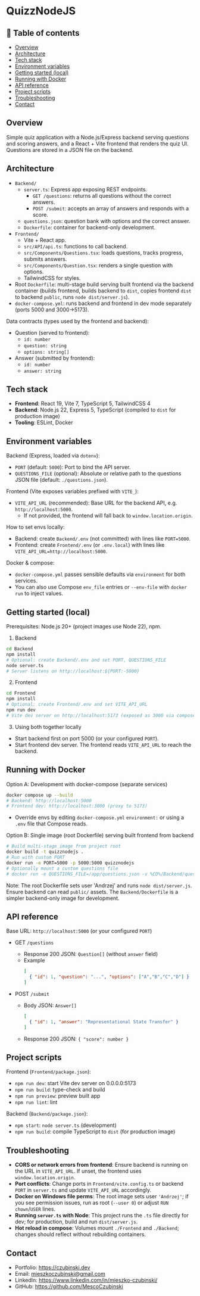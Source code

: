 # QuizzNodeJS

## 📑 Table of contents

- [Overview](#overview)
- [Architecture](#architecture)
- [Tech stack](#tech-stack)
- [Environment variables](#environment-variables)
- [Getting started (local)](#getting-started-local)
- [Running with Docker](#running-with-docker)
- [API reference](#api-reference)
- [Project scripts](#project-scripts)
- [Troubleshooting](#troubleshooting)
- [Contact](#contact)

## Overview

Simple quiz application with a Node.js/Express backend serving questions and scoring answers, and a React + Vite frontend that renders the quiz UI. Questions are stored in a JSON file on the backend.

## Architecture

- `Backend/`
  - `server.ts`: Express app exposing REST endpoints.
    - `GET /questions`: returns all questions without the correct answers.
    - `POST /submit`: accepts an array of answers and responds with a score.
  - `questions.json`: question bank with options and the correct answer.
  - `Dockerfile`: container for backend-only development.
- `Frontend/`
  - Vite + React app.
  - `src/API/api.ts`: functions to call backend.
  - `src/Components/Questions.tsx`: loads questions, tracks progress, submits answers.
  - `src/Components/Question.tsx`: renders a single question with options.
  - TailwindCSS for styles.
- Root `Dockerfile`: multi-stage build serving built frontend via the backend container (builds frontend, builds backend to `dist`, copies frontend `dist` to backend `public`, runs `node dist/server.js`).
- `docker-compose.yml`: runs backend and frontend in dev mode separately (ports 5000 and 3000→5173).

Data contracts (types used by the frontend and backend):
- Question (served to frontend):
  - `id: number`
  - `question: string`
  - `options: string[]`
- Answer (submitted by frontend):
  - `id: number`
  - `answer: string`

## Tech stack

- **Frontend**: React 19, Vite 7, TypeScript 5, TailwindCSS 4
- **Backend**: Node.js 22, Express 5, TypeScript (compiled to `dist` for production image)
- **Tooling**: ESLint, Docker

## Environment variables

Backend (Express, loaded via `dotenv`):
- `PORT` (default: `5000`): Port to bind the API server.
- `QUESTIONS_FILE` (optional): Absolute or relative path to the questions JSON file (default: `./questions.json`).

Frontend (Vite exposes variables prefixed with `VITE_`):
- `VITE_API_URL` (recommended): Base URL for the backend API, e.g. `http://localhost:5000`.
  - If not provided, the frontend will fall back to `window.location.origin`.

How to set envs locally:
- Backend: create `Backend/.env` (not committed) with lines like `PORT=5000`.
- Frontend: create `Frontend/.env` (or `.env.local`) with lines like `VITE_API_URL=http://localhost:5000`.

Docker & compose:
- `docker-compose.yml` passes sensible defaults via `environment` for both services.
- You can also use Compose `env_file` entries or `--env-file` with `docker run` to inject values.

## Getting started (local)

Prerequisites: Node.js 20+ (project images use Node 22), npm.

1) Backend
```bash
cd Backend
npm install
# Optional: create Backend/.env and set PORT, QUESTIONS_FILE
node server.ts
# Server listens on http://localhost:${PORT:-5000}
```

2) Frontend
```bash
cd Frontend
npm install
# Optional: create Frontend/.env and set VITE_API_URL
npm run dev
# Vite dev server on http://localhost:5173 (exposed as 3000 via compose)
```

3) Using both together locally
- Start backend first on port 5000 (or your configured `PORT`).
- Start frontend dev server. The frontend reads `VITE_API_URL` to reach the backend.

## Running with Docker

Option A: Development with docker-compose (separate services)
```bash
docker compose up --build
# Backend: http://localhost:5000
# Frontend dev: http://localhost:3000 (proxy to 5173)
```
- Override envs by editing `docker-compose.yml` `environment:` or using a `.env` file that Compose reads.

Option B: Single image (root Dockerfile) serving built frontend from backend
```bash
# Build multi-stage image from project root
docker build -t quizznodejs .
# Run with custom PORT
docker run -e PORT=5000 -p 5000:5000 quizznodejs
# Optionally mount a custom questions file
# docker run -e QUESTIONS_FILE=/app/questions.json -v %CD%/Backend/questions.json:/app/questions.json:ro -p 5000:5000 quizznodejs
```

Note: The root Dockerfile sets user 'Andrzej' and runs `node dist/server.js`. Ensure backend can read `public/` assets. The `Backend/Dockerfile` is a simpler backend-only image for development.

## API reference

Base URL: `http://localhost:5000` (or your configured `PORT`)

- GET `/questions`
  - Response 200 JSON: `Question[]` (without `answer` field)
  - Example
    ```json
    [
      { "id": 1, "question": "...", "options": ["A","B","C","D"] }
    ]
    ```

- POST `/submit`
  - Body JSON: `Answer[]`
    ```json
    [
      { "id": 1, "answer": "Representational State Transfer" }
    ]
    ```
  - Response 200 JSON: `{ "score": number }`

## Project scripts

Frontend (`Frontend/package.json`):
- `npm run dev`: start Vite dev server on 0.0.0.0:5173
- `npm run build`: type-check and build
- `npm run preview`: preview built app
- `npm run lint`: lint

Backend (`Backend/package.json`):
- `npm start`: `node server.ts` (development)
- `npm run build`: compile TypeScript to `dist` (for production image)

## Troubleshooting

- **CORS or network errors from frontend**: Ensure backend is running on the URL in `VITE_API_URL`. If unset, the frontend uses `window.location.origin`.
- **Port conflicts**: Change ports in `Frontend/vite.config.ts` or backend `PORT` in `server.ts` and update `VITE_API_URL` accordingly.
- **Docker on Windows file perms**: The root image sets user `'Andrzej'`; if you see permission issues, run as root (`--user 0`) or adjust `RUN chown`/`USER` lines.
- **Running `server.ts` with Node**: This project runs the `.ts` file directly for dev; for production, build and run `dist/server.js`.
- **Hot reload in compose**: Volumes mount `./Frontend` and `./Backend`; changes should reflect without rebuilding containers.

## Contact

- Portfolio: https://czubinski.dev
- Email: mieszkoczubinski@gmail.com
- LinkedIn: https://www.linkedin.com/in/mieszko-czubinski/
- GitHub: https://github.com/MescoCzubinski
